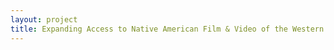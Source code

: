 ```yaml
--- 
layout: project 
title: Expanding Access to Native American Film & Video of the Western Hemisphere
---
```



